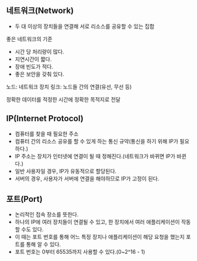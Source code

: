 ## 네트워크(Network)
- 두 대 이상의 장치들을 연결해 서로 리소스를 공유할 수 있는 집합

좋은 네트워크의 기준
- 시간 당 처리량이 많다.
- 지연시간이 짧다.
- 장애 빈도가 적다.
- 좋은 보안을 갖춰 있다.

노드:  네트워크 장치
링크: 노드들 간의 연결(유선, 무선 등)

정확한 데이터를 적정한 시간에 정확한 목적지로 전달

## IP(Internet Protocol)
- 컴퓨터를 찾을 때 필요한 주소
- 컴퓨터 간의 리소스 공유를 할 수 있게 하는 통신 규약(통신을 하기 위해 IP가 필요하다.)
- IP 주소는 장치가 인터넷에 연결이 될 때 정해진다.(네트워크가 바뀌면 IP가 바뀐다.)
- 일반 사용자일 경우, IP가 유동적으로 할당된다.
- 서버의 경우, 사용자가 서버에 연결을 해야하므로 IP가 고정이 된다.

## 포트(Port)
- 논리적인 접속 장소를 뜻한다.
- 하나의 IP에 여러 장치들이 연결될 수 있고, 한 장치에서 여러 애플리케이션이 작동할 수도 있다.
- 이 때는 포트 번호를 통해 어느 특정 장치나 애플리케이션이 해당 요청을 했는지 포트를 통해 알 수 있다.
- 포트 번호는 0부터 65535까지 사용할 수 있다.(0~2^16 - 1)